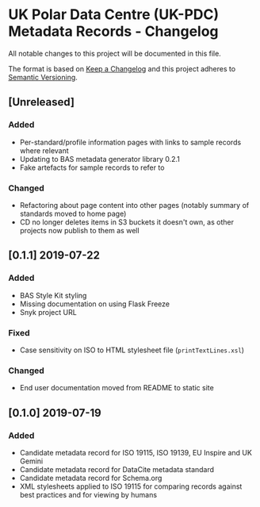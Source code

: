# UK Polar Data Centre (UK-PDC) Metadata Records - Changelog

All notable changes to this project will be documented in this file.

The format is based on [Keep a Changelog](http://keepachangelog.com/en/1.0.0/)
and this project adheres to [Semantic Versioning](http://semver.org/spec/v2.0.0.html).

## [Unreleased]

### Added

* Per-standard/profile information pages with links to sample records where relevant
* Updating to BAS metadata generator library 0.2.1
* Fake artefacts for sample records to refer to

### Changed

* Refactoring about page content into other pages (notably summary of standards moved to home page)
* CD no longer deletes items in S3 buckets it doesn't own, as other projects now publish to them as well

## [0.1.1] 2019-07-22

### Added

* BAS Style Kit styling
* Missing documentation on using Flask Freeze
* Snyk project URL

### Fixed

* Case sensitivity on ISO to HTML stylesheet file (`printTextLines.xsl`)

### Changed

* End user documentation moved from README to static site

## [0.1.0] 2019-07-19

### Added

* Candidate metadata record for ISO 19115, ISO 19139, EU Inspire and UK Gemini
* Candidate metadata record for DataCite metadata standard
* Candidate metadata record for Schema.org
* XML stylesheets applied to ISO 19115 for comparing records against best practices and for viewing by humans
